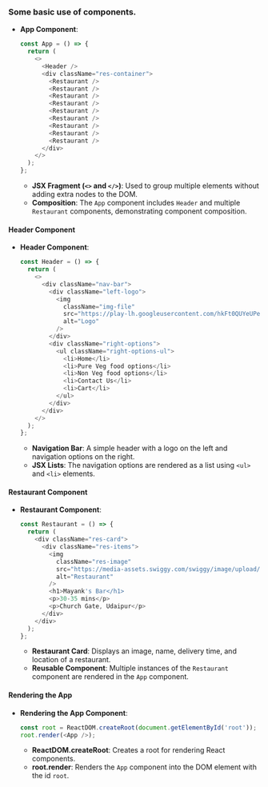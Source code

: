 ### Some basic use of components.

- **App Component**:
  ```javascript
  const App = () => {
    return (
      <>
        <Header />
        <div className="res-container">
          <Restaurant />
          <Restaurant />
          <Restaurant />
          <Restaurant />
          <Restaurant />
          <Restaurant />
          <Restaurant />
          <Restaurant />
          <Restaurant />
        </div>
      </>
    );
  };
  ```
  - **JSX Fragment (`<>` and `</>`)**: Used to group multiple elements without adding extra nodes to the DOM.
  - **Composition**: The `App` component includes `Header` and multiple `Restaurant` components, demonstrating component composition.

#### Header Component

- **Header Component**:
  ```javascript
  const Header = () => {
    return (
      <>
        <div className="nav-bar">
          <div className="left-logo">
            <img
              className="img-file"
              src="https://play-lh.googleusercontent.com/hkFt0QUYeUPeSjFi0lwJIj7FaqJQd3XLVWO4-58WHyAdRmLvoQ-4ACtZnydtmoxnHSw"
              alt="Logo"
            />
          </div>
          <div className="right-options">
            <ul className="right-options-ul">
              <li>Home</li>
              <li>Pure Veg food options</li>
              <li>Non Veg food options</li>
              <li>Contact Us</li>
              <li>Cart</li>
            </ul>
          </div>
        </div>
      </>
    );
  };
  ```
  - **Navigation Bar**: A simple header with a logo on the left and navigation options on the right.
  - **JSX Lists**: The navigation options are rendered as a list using `<ul>` and `<li>` elements.

#### Restaurant Component

- **Restaurant Component**:
  ```javascript
  const Restaurant = () => {
    return (
      <div className="res-card">
        <div className="res-items">
          <img
            className="res-image"
            src="https://media-assets.swiggy.com/swiggy/image/upload/fl_lossy,f_auto,q_auto,w_660/RX_THUMBNAIL/IMAGES/VENDOR/2024/5/28/10b977ca-c111-4d96-945e-2807119818d7_899667.jpg"
            alt="Restaurant"
          />
          <h1>Mayank's Bar</h1>
          <p>30-35 mins</p>
          <p>Church Gate, Udaipur</p>
        </div>
      </div>
    );
  };
  ```
  - **Restaurant Card**: Displays an image, name, delivery time, and location of a restaurant.
  - **Reusable Component**: Multiple instances of the `Restaurant` component are rendered in the `App` component.

#### Rendering the App

- **Rendering the App Component**:
  ```javascript
  const root = ReactDOM.createRoot(document.getElementById('root'));
  root.render(<App />);
  ```
  - **ReactDOM.createRoot**: Creates a root for rendering React components.
  - **root.render**: Renders the `App` component into the DOM element with the id `root`.